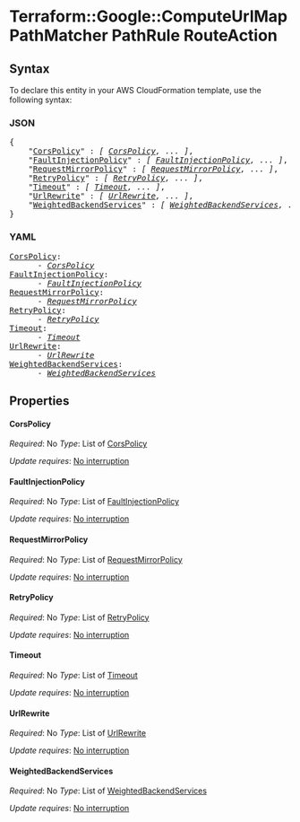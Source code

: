 # Terraform::Google::ComputeUrlMap PathMatcher PathRule RouteAction

## Syntax

To declare this entity in your AWS CloudFormation template, use the following syntax:

### JSON

<pre>
{
    "<a href="#corspolicy" title="CorsPolicy">CorsPolicy</a>" : <i>[ <a href="pathmatcher-pathrule-routeaction-corspolicy.md">CorsPolicy</a>, ... ]</i>,
    "<a href="#faultinjectionpolicy" title="FaultInjectionPolicy">FaultInjectionPolicy</a>" : <i>[ <a href="pathmatcher-pathrule-routeaction-faultinjectionpolicy.md">FaultInjectionPolicy</a>, ... ]</i>,
    "<a href="#requestmirrorpolicy" title="RequestMirrorPolicy">RequestMirrorPolicy</a>" : <i>[ <a href="pathmatcher-pathrule-routeaction-requestmirrorpolicy.md">RequestMirrorPolicy</a>, ... ]</i>,
    "<a href="#retrypolicy" title="RetryPolicy">RetryPolicy</a>" : <i>[ <a href="pathmatcher-pathrule-routeaction-retrypolicy.md">RetryPolicy</a>, ... ]</i>,
    "<a href="#timeout" title="Timeout">Timeout</a>" : <i>[ <a href="pathmatcher-pathrule-routeaction-timeout.md">Timeout</a>, ... ]</i>,
    "<a href="#urlrewrite" title="UrlRewrite">UrlRewrite</a>" : <i>[ <a href="pathmatcher-pathrule-routeaction-urlrewrite.md">UrlRewrite</a>, ... ]</i>,
    "<a href="#weightedbackendservices" title="WeightedBackendServices">WeightedBackendServices</a>" : <i>[ <a href="pathmatcher-pathrule-routeaction-weightedbackendservices.md">WeightedBackendServices</a>, ... ]</i>
}
</pre>

### YAML

<pre>
<a href="#corspolicy" title="CorsPolicy">CorsPolicy</a>: <i>
      - <a href="pathmatcher-pathrule-routeaction-corspolicy.md">CorsPolicy</a></i>
<a href="#faultinjectionpolicy" title="FaultInjectionPolicy">FaultInjectionPolicy</a>: <i>
      - <a href="pathmatcher-pathrule-routeaction-faultinjectionpolicy.md">FaultInjectionPolicy</a></i>
<a href="#requestmirrorpolicy" title="RequestMirrorPolicy">RequestMirrorPolicy</a>: <i>
      - <a href="pathmatcher-pathrule-routeaction-requestmirrorpolicy.md">RequestMirrorPolicy</a></i>
<a href="#retrypolicy" title="RetryPolicy">RetryPolicy</a>: <i>
      - <a href="pathmatcher-pathrule-routeaction-retrypolicy.md">RetryPolicy</a></i>
<a href="#timeout" title="Timeout">Timeout</a>: <i>
      - <a href="pathmatcher-pathrule-routeaction-timeout.md">Timeout</a></i>
<a href="#urlrewrite" title="UrlRewrite">UrlRewrite</a>: <i>
      - <a href="pathmatcher-pathrule-routeaction-urlrewrite.md">UrlRewrite</a></i>
<a href="#weightedbackendservices" title="WeightedBackendServices">WeightedBackendServices</a>: <i>
      - <a href="pathmatcher-pathrule-routeaction-weightedbackendservices.md">WeightedBackendServices</a></i>
</pre>

## Properties

#### CorsPolicy

_Required_: No
_Type_: List of <a href="pathmatcher-pathrule-routeaction-corspolicy.md">CorsPolicy</a>

_Update requires_: [No interruption](https://docs.aws.amazon.com/AWSCloudFormation/latest/UserGuide/using-cfn-updating-stacks-update-behaviors.html#update-no-interrupt)

#### FaultInjectionPolicy

_Required_: No
_Type_: List of <a href="pathmatcher-pathrule-routeaction-faultinjectionpolicy.md">FaultInjectionPolicy</a>

_Update requires_: [No interruption](https://docs.aws.amazon.com/AWSCloudFormation/latest/UserGuide/using-cfn-updating-stacks-update-behaviors.html#update-no-interrupt)

#### RequestMirrorPolicy

_Required_: No
_Type_: List of <a href="pathmatcher-pathrule-routeaction-requestmirrorpolicy.md">RequestMirrorPolicy</a>

_Update requires_: [No interruption](https://docs.aws.amazon.com/AWSCloudFormation/latest/UserGuide/using-cfn-updating-stacks-update-behaviors.html#update-no-interrupt)

#### RetryPolicy

_Required_: No
_Type_: List of <a href="pathmatcher-pathrule-routeaction-retrypolicy.md">RetryPolicy</a>

_Update requires_: [No interruption](https://docs.aws.amazon.com/AWSCloudFormation/latest/UserGuide/using-cfn-updating-stacks-update-behaviors.html#update-no-interrupt)

#### Timeout

_Required_: No
_Type_: List of <a href="pathmatcher-pathrule-routeaction-timeout.md">Timeout</a>

_Update requires_: [No interruption](https://docs.aws.amazon.com/AWSCloudFormation/latest/UserGuide/using-cfn-updating-stacks-update-behaviors.html#update-no-interrupt)

#### UrlRewrite

_Required_: No
_Type_: List of <a href="pathmatcher-pathrule-routeaction-urlrewrite.md">UrlRewrite</a>

_Update requires_: [No interruption](https://docs.aws.amazon.com/AWSCloudFormation/latest/UserGuide/using-cfn-updating-stacks-update-behaviors.html#update-no-interrupt)

#### WeightedBackendServices

_Required_: No
_Type_: List of <a href="pathmatcher-pathrule-routeaction-weightedbackendservices.md">WeightedBackendServices</a>

_Update requires_: [No interruption](https://docs.aws.amazon.com/AWSCloudFormation/latest/UserGuide/using-cfn-updating-stacks-update-behaviors.html#update-no-interrupt)

